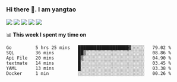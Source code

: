 ### Hi there 👋. I am yangtao 

<!-- **runtu666/runtu666** is a ✨ _special_ ✨ repository because its `README.md` (this file) appears on your GitHub profile. -->

![](https://github-profile-summary-cards.vercel.app/api/cards/profile-details?username=runtu666&theme=github)
![](https://github-profile-summary-cards.vercel.app/api/cards/repos-per-language?username=runtu666&theme=github)
![](https://github-profile-summary-cards.vercel.app/api/cards/most-commit-language?username=runtu666&theme=github)
![](https://github-profile-summary-cards.vercel.app/api/cards/stats?&username=runtu666&theme=github)
![](https://github-profile-summary-cards.vercel.app/api/cards/productive-time?username=runtu666&theme=github)

📊 **This week I spent my time on**
<!--START_SECTION:waka-->

```text
Go         5 hrs 25 mins   ███████████████████▓░░░░░   79.02 %
SQL        36 mins         ██▒░░░░░░░░░░░░░░░░░░░░░░   08.86 %
Api File   20 mins         █▒░░░░░░░░░░░░░░░░░░░░░░░   04.90 %
textmate   14 mins         █░░░░░░░░░░░░░░░░░░░░░░░░   03.45 %
YAML       13 mins         █░░░░░░░░░░░░░░░░░░░░░░░░   03.38 %
Docker     1 min           ░░░░░░░░░░░░░░░░░░░░░░░░░   00.26 %
```

<!--END_SECTION:waka-->


[comment]: <> (Here are some ideas to get you started:)

[comment]: <> (- 🔭 I’m currently working on tal)

[comment]: <> (- 🌱 I’m currently learning devops)

[comment]: <> (- 👯 I’m looking to collaborate on ...)

[comment]: <> (- 🤔 I’m looking for help with ...)

[comment]: <> (- 💬 Ask me about ...)

[comment]: <> (- 📫 How to reach me: ...)

[comment]: <> (- 😄 Pronouns: ...)

[comment]: <> (- ⚡ Fun fact: ...)
